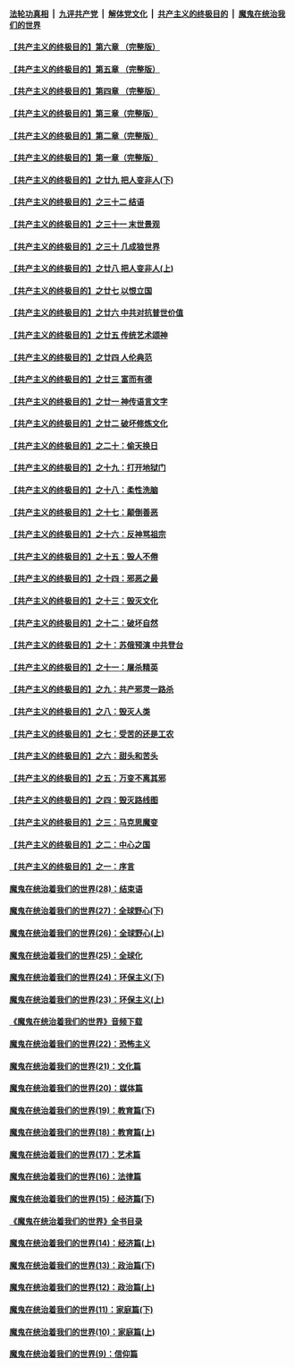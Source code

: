 ####  [法轮功真相](../../../../basic/blob/master/README.md?t=05011231) &nbsp;|&nbsp; [九评共产党](../../../../9ping.md/blob/master/README.md?t=05011231) &nbsp;|&nbsp; [解体党文化](../../../../jtdwh.md/blob/master/README.md?t=05011231)  &nbsp;|&nbsp; [共产主义的终极目的](../../../../gczydzjmd.md/blob/master/README.md?t=05011231) &nbsp;|&nbsp; [魔鬼在统治我们的世界](../../../../mgztzwmdsj.md/blob/master/README.md?t=05011231) 

#### [【共产主义的终极目的】第六章 （完整版）](../pages/nsc422/n11428913.md?t=05011231) 

#### [【共产主义的终极目的】第五章 （完整版）](../pages/nsc422/n11428912.md?t=05011231) 

#### [【共产主义的终极目的】第四章 （完整版）](../pages/nsc422/n11428907.md?t=05011231) 

#### [【共产主义的终极目的】第三章（完整版）](../pages/nsc422/n11428848.md?t=05011231) 

#### [【共产主义的终极目的】第二章（完整版）](../pages/nsc422/n11428831.md?t=05011231) 

#### [【共产主义的终极目的】第一章（完整版）](../pages/nsc422/n11417651.md?t=05011231) 

#### [【共产主义的终极目的】之廿九 把人变非人(下)](../pages/nsc422/n11344140.md?t=05011231) 

#### [【共产主义的终极目的】之三十二 结语](../pages/nsc422/n11360535.md?t=05011231) 

#### [【共产主义的终极目的】之三十一 末世景观](../pages/nsc422/n11351129.md?t=05011231) 

#### [【共产主义的终极目的】之三十 几成狼世界](../pages/nsc422/n11348280.md?t=05011231) 

#### [【共产主义的终极目的】之廿八 把人变非人(上)](../pages/nsc422/n11340492.md?t=05011231) 

#### [【共产主义的终极目的】之廿七 以恨立国](../pages/nsc422/n11336944.md?t=05011231) 

#### [【共产主义的终极目的】之廿六 中共对抗普世价值](../pages/nsc422/n11324785.md?t=05011231) 

#### [【共产主义的终极目的】之廿五 传统艺术颂神](../pages/nsc422/n11296396.md?t=05011231) 

#### [【共产主义的终极目的】之廿四 人伦典范](../pages/nsc422/n11296397.md?t=05011231) 

#### [【共产主义的终极目的】之廿三 富而有德](../pages/nsc422/n11283598.md?t=05011231) 

#### [【共产主义的终极目的】之廿一 神传语言文字](../pages/nsc422/n11263265.md?t=05011231) 

#### [【共产主义的终极目的】之廿二 破坏修炼文化](../pages/nsc422/n11245728.md?t=05011231) 

#### [【共产主义的终极目的】之二十：偷天换日](../pages/nsc422/n11238846.md?t=05011231) 

#### [【共产主义的终极目的】之十九：打开地狱门](../pages/nsc422/n11206376.md?t=05011231) 

#### [【共产主义的终极目的】之十八：柔性洗脑](../pages/nsc422/n11199994.md?t=05011231) 

#### [【共产主义的终极目的】之十七：颠倒善恶](../pages/nsc422/n11179782.md?t=05011231) 

#### [【共产主义的终极目的】之十六：反神骂祖宗](../pages/nsc422/n11166798.md?t=05011231) 

#### [【共产主义的终极目的】之十五：毁人不倦](../pages/nsc422/n11166792.md?t=05011231) 

#### [【共产主义的终极目的】之十四：邪恶之最](../pages/nsc422/n11150249.md?t=05011231) 

#### [【共产主义的终极目的】之十三：毁灭文化](../pages/nsc422/n11135227.md?t=05011231) 

#### [【共产主义的终极目的】之十二：破坏自然](../pages/nsc422/n11135214.md?t=05011231) 

#### [【共产主义的终极目的】之十：苏俄预演 中共登台](../pages/nsc422/n11118424.md?t=05011231) 

#### [【共产主义的终极目的】之十一：屠杀精英](../pages/nsc422/n11118442.md?t=05011231) 

#### [【共产主义的终极目的】之九：共产邪灵一路杀](../pages/nsc422/n11114139.md?t=05011231) 

#### [【共产主义的终极目的】之八：毁灭人类](../pages/nsc422/n11108503.md?t=05011231) 

#### [【共产主义的终极目的】之七：受苦的还是工农](../pages/nsc422/n11101809.md?t=05011231) 

#### [【共产主义的终极目的】之六：甜头和苦头](../pages/nsc422/n11096971.md?t=05011231) 

#### [【共产主义的终极目的】之五：万变不离其邪](../pages/nsc422/n11091285.md?t=05011231) 

#### [【共产主义的终极目的】之四：毁灭路线图](../pages/nsc422/n11086284.md?t=05011231) 

#### [【共产主义的终极目的】之三：马克思魔变](../pages/nsc422/n11061941.md?t=05011231) 

#### [【共产主义的终极目的】之二：中心之国](../pages/nsc422/n11047728.md?t=05011231) 

#### [【共产主义的终极目的】之一：序言](../pages/nsc422/n11086077.md?t=05011231) 

#### [魔鬼在统治着我们的世界(28)：结束语](../pages/nsc422/n10936246.md?t=05011231) 

#### [魔鬼在统治着我们的世界(27)：全球野心(下)](../pages/nsc422/n10928319.md?t=05011231) 

#### [魔鬼在统治着我们的世界(26)：全球野心(上)](../pages/nsc422/n10900318.md?t=05011231) 

#### [魔鬼在统治着我们的世界(25)：全球化](../pages/nsc422/n10788205.md?t=05011231) 

#### [魔鬼在统治着我们的世界(24)：环保主义(下)](../pages/nsc422/n10695307.md?t=05011231) 

#### [魔鬼在统治着我们的世界(23)：环保主义(上)](../pages/nsc422/n10688613.md?t=05011231) 

#### [《魔鬼在统治着我们的世界》音频下载](../pages/nsc422/n10635553.md?t=05011231) 

#### [魔鬼在统治着我们的世界(22)：恐怖主义](../pages/nsc422/n10614727.md?t=05011231) 

#### [魔鬼在统治着我们的世界(21)：文化篇](../pages/nsc422/n10597706.md?t=05011231) 

#### [魔鬼在统治着我们的世界(20)：媒体篇](../pages/nsc422/n10586579.md?t=05011231) 

#### [魔鬼在统治着我们的世界(19)：教育篇(下)](../pages/nsc422/n10564808.md?t=05011231) 

#### [魔鬼在统治着我们的世界(18)：教育篇(上)](../pages/nsc422/n10526970.md?t=05011231) 

#### [魔鬼在统治着我们的世界(17)：艺术篇](../pages/nsc422/n10499093.md?t=05011231) 

#### [魔鬼在统治着我们的世界(16)：法律篇](../pages/nsc422/n10485969.md?t=05011231) 

#### [魔鬼在统治着我们的世界(15)：经济篇(下)](../pages/nsc422/n10469975.md?t=05011231) 

#### [《魔鬼在统治着我们的世界》全书目录](../pages/nsc422/n10464261.md?t=05011231) 

#### [魔鬼在统治着我们的世界(14)：经济篇(上)](../pages/nsc422/n10457370.md?t=05011231) 

#### [魔鬼在统治着我们的世界(13)：政治篇(下)](../pages/nsc422/n10448270.md?t=05011231) 

#### [魔鬼在统治着我们的世界(12)：政治篇(上)](../pages/nsc422/n10444576.md?t=05011231) 

#### [魔鬼在统治着我们的世界(11)：家庭篇(下)](../pages/nsc422/n10440961.md?t=05011231) 

#### [魔鬼在统治着我们的世界(10)：家庭篇(上)](../pages/nsc422/n10435448.md?t=05011231) 

#### [魔鬼在统治着我们的世界(9)：信仰篇](../pages/nsc422/n10432159.md?t=05011231) 

